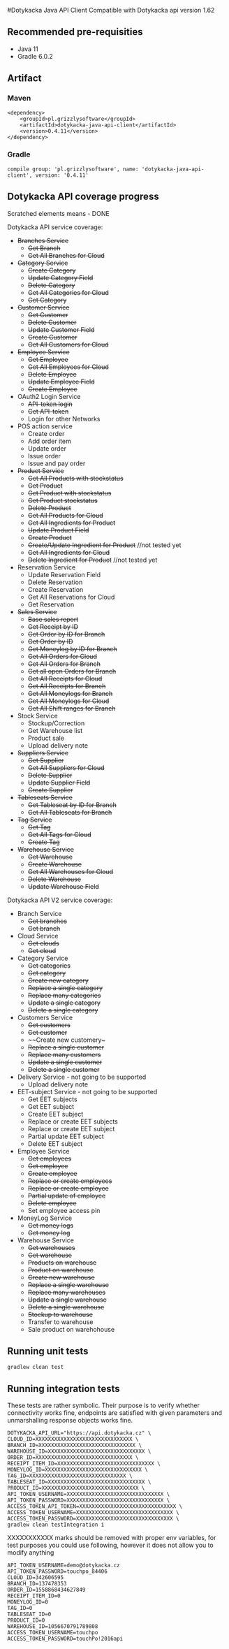 #Dotykacka Java API Client
Compatible with Dotykacka api version 1.62

## Recommended pre-requisities
* Java 11
* Gradle 6.0.2

## Artifact

### Maven
```
<dependency>
    <groupId>pl.grizzlysoftware</groupId>
    <artifactId>dotykacka-java-api-client</artifactId>
    <version>0.4.11</version>
</dependency>
```

### Gradle

```
compile group: 'pl.grizzlysoftware', name: 'dotykacka-java-api-client', version: '0.4.11'
```

## Dotykacka API coverage progress
Scratched elements means - DONE

Dotykacka API service coverage:
* ~~Branches Service~~
  * ~~Get Branch~~
  * ~~Get All Branches for Cloud~~
* ~~Category Service~~
  * ~~Create Category~~
  * ~~Update Category Field~~
  * ~~Delete Category~~
  * ~~Get All Categories for Cloud~~
  * ~~Get Category~~
* ~~Customer Service~~
  * ~~Get Customer~~
  * ~~Delete Customer~~
  * ~~Update Customer Field~~
  * ~~Create Customer~~
  * ~~Get All Customers for Cloud~~
* ~~Employee Service~~
  * ~~Get Employee~~
  * ~~Get All Employees for Cloud~~
  * ~~Delete Employee~~
  * ~~Update Employee Field~~
  * ~~Create Employee~~
* OAuth2 Login Service
  * ~~API-token login~~
  * ~~Get API-token~~
  * Login for other Networks
* POS action service
  * Create order
  * Add order item
  * Update order
  * Issue order
  * Issue and pay order
* ~~Product Service~~
  * ~~Get All Products with stockstatus~~
  * ~~Get Product~~
  * ~~Get Product with stockstatus~~
  * ~~Get Product stockstatus~~
  * ~~Delete Product~~
  * ~~Get All Products for Cloud~~
  * ~~Get All Ingredients for Product~~
  * ~~Update Product Field~~
  * ~~Create Product~~
  * ~~Create/Update Ingredient for Product~~ //not tested yet
  * ~~Get All Ingredients for Cloud~~ 
  * ~~Delete Ingredient for Product~~ //not tested yet
* Reservation Service
  * Update Reservation Field
  * Delete Reservation
  * Create Reservation
  * Get All Reservations for Cloud
  * Get Reservation
* ~~Sales Service~~
  * ~~Base sales report~~
  * ~~Get Receipt by ID~~
  * ~~Get Order by ID for Branch~~
  * ~~Get Order by ID~~
  * ~~Get Moneylog by ID for Branch~~
  * ~~Get All Orders for Cloud~~
  * ~~Get All Orders for Branch~~
  * ~~Get all open Orders for Branch~~
  * ~~Get All Receipts for Cloud~~
  * ~~Get All Receipts for Branch~~
  * ~~Get All Moneylogs for Branch~~
  * ~~Get All Moneylogs for Cloud~~
  * ~~Get All Shift ranges for Branch~~
* Stock Service
  * Stockup/Correction
  * Get Warehouse list
  * Product sale
  * Upload delivery note
* ~~Suppliers Service~~
  * ~~Get Supplier~~
  * ~~Get All Suppliers for Cloud~~
  * ~~Delete Supplier~~
  * ~~Update Supplier Field~~
  * ~~Create Supplier~~
* ~~Tableseats Service~~
  * ~~Get Tableseat by ID for Branch~~
  * ~~Get All Tableseats for Branch~~
* ~~Tag Service~~
  * ~~Get Tag~~
  * ~~Get All Tags for Cloud~~
  * ~~Create Tag~~
* ~~Warehouse Service~~
  * ~~Get Warehouse~~
  * ~~Create Warehouse~~
  * ~~Get All Warehouses for Cloud~~
  * ~~Delete Warehouse~~
  * ~~Update Warehouse Field~~



Dotykacka API V2 service coverage:
* Branch Service
    * ~~Get branches~~
    * ~~Get branch~~
* Cloud Service
    * ~~Get clouds~~
    * ~~Get cloud~~
* Category Service
    * ~~Get categories~~
    * ~~Get category~~
    * ~~Create new category~~
    * ~~Replace a single category~~
    * ~~Replace many categories~~
    * ~~Update a single category~~
    * ~~Delete a single category~~
* Customers Service
    * ~~Get customers~~
    * ~~Get customer~~
    * ~~Create new customery~
    * ~~Replace a single customer~~
    * ~~Replace many customers~~
    * ~~Update a single customer~~
    * ~~Delete a single customer~~
* Delivery Service - not going to be supported
    * Upload delivery note 
* EET-subject Service - not going to be supported
    * Get EET subjects
    * Get EET subject
    * Create EET subject
    * Replace or create EET subjects
    * Replace or create EET subject
    * Partial update EET subject
    * Delete EET subject
* Employee Service
    * ~~Get employees~~
    * ~~Get employee~~
    * ~~Create employee~~
    * ~~Replace or create employees~~
    * ~~Replace or create employee~~
    * ~~Partial update of employee~~
    * ~~Delete employee~~
    * Set employee access pin
* MoneyLog Service
    * ~~Get money logs~~
    * ~~Get money log~~
* Warehouse Service
    * ~~Get warehouses~~
    * ~~Get warehouse~~
    * ~~Products on warehouse~~
    * ~~Product on warehouse~~
    * ~~Create new warehouse~~
    * ~~Replace a single warehouse~~
    * ~~Replace many warehouses~~
    * ~~Update a single warehouse~~
    * ~~Delete a single warehouse~~
    * ~~Stockup to warehouse~~
    * Transfer to warehouse
    * Sale product on warehohouse
    
    
## Running unit tests
```
gradlew clean test 
```
## Running integration tests
These tests are rather symbolic. Their purpose is to verify whether connectivity works fine,
 endpoints are satisfied with given parameters and unmarshalling response objects works fine.
```
DOTYKACKA_API_URL="https://api.dotykacka.cz" \
CLOUD_ID=XXXXXXXXXXXXXXXXXXXXXXXXXXXXXXX \
BRANCH_ID=XXXXXXXXXXXXXXXXXXXXXXXXXXXXXXX \
WAREHOUSE_ID=XXXXXXXXXXXXXXXXXXXXXXXXXXXXXXX \
ORDER_ID=XXXXXXXXXXXXXXXXXXXXXXXXXXXXXXX \
RECEIPT_ITEM_ID=XXXXXXXXXXXXXXXXXXXXXXXXXXXXXXX \
MONEYLOG_ID=XXXXXXXXXXXXXXXXXXXXXXXXXXXXXXX \
TAG_ID=XXXXXXXXXXXXXXXXXXXXXXXXXXXXXXX \
TABLESEAT_ID=XXXXXXXXXXXXXXXXXXXXXXXXXXXXXXX \
PRODUCT_ID=XXXXXXXXXXXXXXXXXXXXXXXXXXXXXXX \
API_TOKEN_USERNAME=XXXXXXXXXXXXXXXXXXXXXXXXXXXXXXX \
API_TOKEN_PASSWORD=XXXXXXXXXXXXXXXXXXXXXXXXXXXXXXX \
ACCESS_TOKEN_API_TOKEN=XXXXXXXXXXXXXXXXXXXXXXXXXXXXXXX \
ACCESS_TOKEN_USERNAME=XXXXXXXXXXXXXXXXXXXXXXXXXXXXXXX \
ACCESS_TOKEN_PASSWORD=XXXXXXXXXXXXXXXXXXXXXXXXXXXXXXX \
gradlew clean testIntegration i
```
XXXXXXXXXXX marks should be removed with proper env variables,
for test purposes you could use following, however it does not allow you to modify anything
```
API_TOKEN_USERNAME=demo@dotykacka.cz
API_TOKEN_PASSWORD=touchpo_84406
CLOUD_ID=342606595
BRANCH_ID=137478353
ORDER_ID=1558868434627849
RECEIPT_ITEM_ID=0
MONEYLOG_ID=0
TAG_ID=0
TABLESEAT_ID=0
PRODUCT_ID=0
WAREHOUSE_ID=1056670791789808
ACCESS_TOKEN_USERNAME=touchpo
ACCESS_TOKEN_PASSWORD=touchPo!2016api
```
